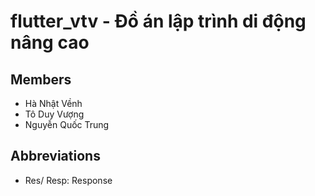 # flutter_vtv - Đồ án lập trình di động nâng cao

## Members

- Hà Nhật Vềnh
- Tô Duy Vượng
- Nguyễn Quốc Trung

## Abbreviations

- Res/ Resp: Response
